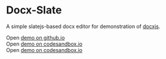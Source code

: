 
# Docx-Slate
A simple slatejs-based docx editor for demonstration of [docxjs](https://github.com/zhangyu836/docxjs).  

Open [demo on github.io](https://zhangyu836.github.io/docx-slate/)  
Open [demo on codesandbox.io](https://codesandbox.io/s/docx-slate-2f4l1z)  
Open [demo on codesandbox.io](https://codesandbox.io/s/docx-slate-webpack4-3ldhk0)
